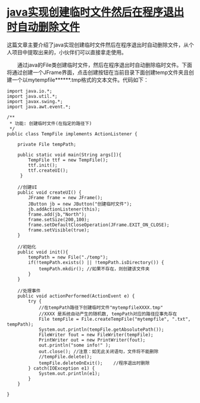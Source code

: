 # [java实现创建临时文件然后在程序退出时自动删除文件](https://www.cnblogs.com/haw2106/p/10280967.html)

这篇文章主要介绍了java实现创建临时文件然后在程序退出时自动删除文件，从个人项目中提取出来的，小伙伴们可以直接拿走使用。

　　通过java的File类创建临时文件，然后在程序退出时自动删除临时文件。下面将通过创建一个JFrame界面，点击创建按钮在当前目录下面创建temp文件夹且创建一个以mytempfile******.tmp格式的文本文件。代码如下：

```
import java.io.*;
import java.util.*;
import javax.swing.*;
import java.awt.event.*;

/**
 * 功能: 创建临时文件(在指定的路径下)
 */
public class TempFile implements ActionListener {

    private File tempPath;

    public static void main(String args[]){
        TempFile ttf = new TempFile();
        ttf.init();
        ttf.createUI();
     }

    //创建UI
    public void createUI() {
        JFrame frame = new JFrame();
        JButton jb = new JButton("创建临时文件");
        jb.addActionListener(this);
        frame.add(jb,"North");
        frame.setSize(200,100);
        frame.setDefaultCloseOperation(JFrame.EXIT_ON_CLOSE);
        frame.setVisible(true);
    }

    //初始化
    public void init(){
        tempPath = new File("./temp");
        if(!tempPath.exists() || !tempPath.isDirectory()) {
            tempPath.mkdir(); //如果不存在，则创建该文件夹
        }
    }

    //处理事件
    public void actionPerformed(ActionEvent e) {
        try {
            //在tempPath路径下创建临时文件"mytempfileXXXX.tmp"
            //XXXX 是系统自动产生的随机数, tempPath对应的路径应事先存在
            File tempFile = File.createTempFile("mytempfile", ".txt", tempPath);
            System.out.println(tempFile.getAbsolutePath());
            FileWriter fout = new FileWriter(tempFile);
            PrintWriter out = new PrintWriter(fout);
            out.println("some info!" );
            out.close(); //注意：如无此关闭语句，文件将不能删除
            //tempFile.delete();
            tempFile.deleteOnExit();	//程序退出时删除
        } catch(IOException e1) {
            System.out.println(e1);
        }
    }

}
```

